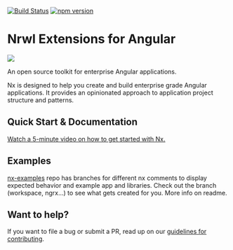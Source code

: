 [![Build Status](https://travis-ci.org/nrwl/nx.svg?branch=master)](https://travis-ci.org/nrwl/nx)
[![npm version](https://badge.fury.io/js/%40nrwl%2Fnx.svg)](https://www.npmjs.com/@nrwl/nx)

# Nrwl Extensions for Angular

<img src="https://raw.githubusercontent.com/nrwl/nx/master/nx-logo.png">

An open source toolkit for enterprise Angular applications.

Nx is designed to help you create and build enterprise grade Angular applications. It provides an opinionated approach to application project structure and patterns.


## Quick Start & Documentation

[Watch a 5-minute video on how to get started with Nx.](http://nrwl.io/nx)

## Examples

[nx-examples](https://github.com/nrwl/nx-examples) repo has branches for different nx comments to display expected behavior and example app and libraries.
Check out the branch (workspace, ngrx...) to see what gets created for you. More info on readme.

## Want to help?

If you want to file a bug or submit a PR, read up on our [guidelines for contributing](https://github.com/nrwl/nx/blob/master/CONTRIBUTING.md).
